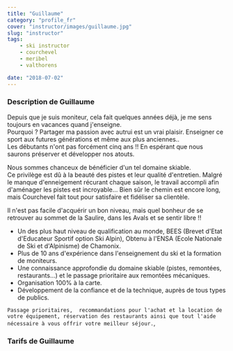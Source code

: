```yaml
---
title: "Guillaume"
category: "profile_fr"
cover: "instructor/images/guillaume.jpg"
slug: "instructor"
tags:
    - ski instructor
    - courchevel
    - meribel
    - valthorens

date: "2018-07-02"
---
```


### Description de Guillaume

Depuis que je suis moniteur, cela fait quelques années déjà, je me sens toujours en vacances quand j'enseigne.  
Pourquoi ? Partager ma passion avec autrui est un vrai plaisir. Enseigner ce sport aux futures générations et même aux plus anciennes..  
Les débutants n'ont pas forcément cinq ans !! En espérant que nous saurons préserver et développer nos atouts.   

Nous sommes chanceux de bénéficier d'un tel domaine skiable.  
Ce privilège est dû à la beauté des pistes et leur qualité d'entretien. Malgré le manque d'enneigement récurant chaque saison, le travail accompli afin d'aménager les pistes est incroyable… Bien sûr le chemin est encore long, mais Courchevel fait tout pour satisfaire et fidéliser sa clientèle.  
 
Il n'est pas facile d'acquérir un bon niveau, mais quel bonheur de se retrouver au sommet de la Saulire, dans les Avals et se sentir libre !! 

* Un des plus haut niveau de qualification au monde, BEES (Brevet d'Etat d'Educateur Sportif option Ski Alpin), Obtenu à l'ENSA (Ecole Nationale de Ski et d'Alpinisme) de Chamonix.
* Plus de 10 ans d'expérience dans l'enseignement du ski et la formation de moniteurs.
* Une connaissance approfondie du domaine skiable (pistes, remontées, restaurants...) et le passage prioritaire aux remontées mécaniques. 
* Organisation 100% à la carte. 
* Développement de la confiance et de la technique, auprès de tous types de publics.

`Passage prioritaires,  recommandations pour l'achat et la location de votre équipement, réservation des restaurants ainsi que tout l'aide nécessaire à vous offrir votre meilleur séjour.`,

### Tarifs de Guillaume



